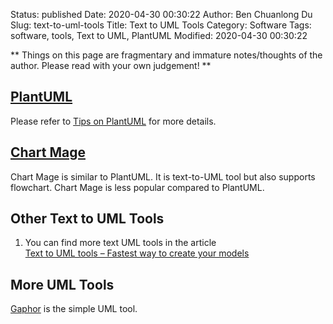 Status: published
Date: 2020-04-30 00:30:22
Author: Ben Chuanlong Du
Slug: text-to-uml-tools
Title: Text to UML Tools
Category: Software
Tags: software, tools, Text to UML, PlantUML
Modified: 2020-04-30 00:30:22

**
Things on this page are
fragmentary and immature notes/thoughts of the author.
Please read with your own judgement!
**

## [PlantUML](http://plantuml.com/)

Please refer to
[Tips on PlantUML](http://www.legendu.net/misc/blog/tips-on-plantuml/)
for more details.

## [Chart Mage](http://chartmage.com/intro.html)

Chart Mage is similar to PlantUML. 
It is text-to-UML tool but also supports flowchart. 
Chart Mage is less popular compared to PlantUML.

## Other Text to UML Tools

1. You can find more text UML tools in the article  
    [Text to UML tools – Fastest way to create your models](https://modeling-languages.com/text-uml-tools-complete-list/)

## More UML Tools

[Gaphor](https://github.com/gaphor/gaphor)
is the simple UML tool.
